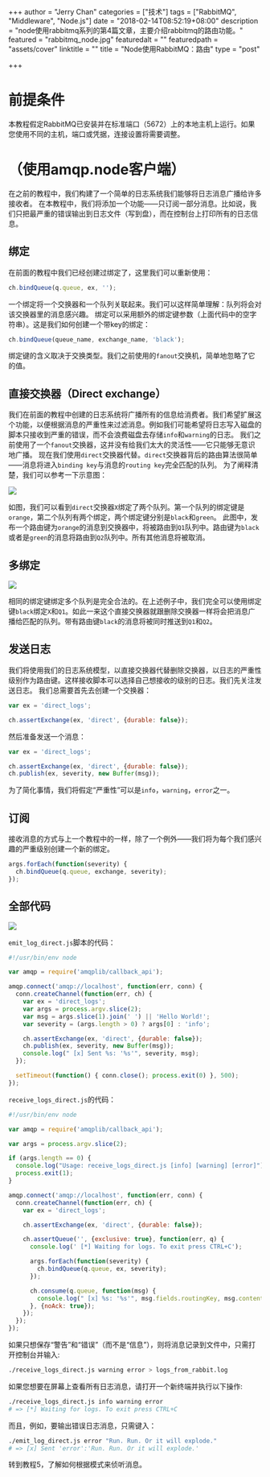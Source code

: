+++
author = "Jerry Chan"
categories = ["技术"]
tags = ["RabbitMQ", "Middleware", "Node.js"]
date = "2018-02-14T08:52:19+08:00"
description = "node使用rabbitmq系列的第4篇文章，主要介绍rabbitmq的路由功能。"
featured = "rabbitmq_node.jpg"
featuredalt = ""
featuredpath = "assets/cover"
linktitle = ""
title = "Node使用RabbitMQ：路由"
type = "post"

+++

# 前提条件

本教程假定RabbitMQ已安装并在标准端口（5672）上的本地主机上运行。如果您使用不同的主机，端口或凭据，连接设置将需要调整。

# （使用amqp.node客户端）

在之前的教程中，我们构建了一个简单的日志系统我们能够将日志消息广播给许多接收者。 在本教程中，我们将添加一个功能——只订阅一部分消息。比如说，我们只把最严重的错误输出到日志文件（写到盘），而在控制台上打印所有的日志信息。

## 绑定

在前面的教程中我们已经创建过绑定了，这里我们可以重新使用：

```js
ch.bindQueue(q.queue, ex, '');
```

一个绑定将一个交换器和一个队列关联起来。我们可以这样简单理解：队列将会对该交换器里的消息感兴趣。 绑定可以采用额外的绑定键参数（上面代码中的空字符串）。这是我们如何创建一个带key的绑定：

```js
ch.bindQueue(queue_name, exchange_name, 'black');
```

绑定键的含义取决于交换类型。我们之前使用的`fanout`交换机，简单地忽略了它的值。

## 直接交换器（Direct exchange）

我们在前面的教程中创建的日志系统将广播所有的信息给消费者。我们希望扩展这个功能，以便根据消息的严重性来过滤消息。例如我们可能希望将日志写入磁盘的脚本只接收到严重的错误，而不会浪费磁盘去存储`info`和`warning`的日志。 我们之前使用了一个`fanout`交换器，这并没有给我们太大的灵活性——它只能够无意识地广播。 现在我们使用`direct`交换器代替。`direct`交换器背后的路由算法很简单——消息将进入`binding key`与消息的`routing key`完全匹配的队列。 为了阐释清楚，我们可以参考一下示意图： 

![](/assets/blog/2018-02/direct-exchange.png) 

如图，我们可以看到`direct`交换器`X`绑定了两个队列。第一个队列的绑定键是`orange`，第二个队列有两个绑定，两个绑定键分别是`black`和`green`。 此图中，发布一个路由键为`orange`的消息到交换器中，将被路由到`Q1`队列中。路由键为`black`或者是`green`的消息将路由到`Q2`队列中。所有其他消息将被取消。

## 多绑定

![](/assets/blog/2018-02/direct-exchange-multiple.png) 

相同的绑定键绑定多个队列是完全合法的。在上述例子中，我们完全可以使用绑定键`black`绑定`X`和`Q1`。如此一来这个直接交换器就跟删除交换器一样将会把消息广播给匹配的队列。带有路由键`black`的消息将被同时推送到`Q1`和`Q2`。

## 发送日志

我们将使用我们的日志系统模型，以直接交换器代替删除交换器，以日志的严重性级别作为路由键。这样接收脚本可以选择自己想接收的级别的日志。我们先关注发送日志。 我们总需要首先去创建一个交换器：

```js
var ex = 'direct_logs';

ch.assertExchange(ex, 'direct', {durable: false});
```

然后准备发送一个消息：

```js
var ex = 'direct_logs';

ch.assertExchange(ex, 'direct', {durable: false});
ch.publish(ex, severity, new Buffer(msg));
```

为了简化事情，我们将假定“严重性”可以是`info`，`warning`，`error`之一。

## 订阅

接收消息的方式与上一个教程中的一样，除了一个例外——我们将为每个我们感兴趣的严重级别创建一个新的绑定。

```js
args.forEach(function(severity) {
  ch.bindQueue(q.queue, exchange, severity);
});
```

## 全部代码

![](/assets/blog/2018-02/python-four.png) 

`emit_log_direct.js`脚本的代码：

```js
#!/usr/bin/env node

var amqp = require('amqplib/callback_api');

amqp.connect('amqp://localhost', function(err, conn) {
  conn.createChannel(function(err, ch) {
    var ex = 'direct_logs';
    var args = process.argv.slice(2);
    var msg = args.slice(1).join(' ') || 'Hello World!';
    var severity = (args.length > 0) ? args[0] : 'info';

    ch.assertExchange(ex, 'direct', {durable: false});
    ch.publish(ex, severity, new Buffer(msg));
    console.log(" [x] Sent %s: '%s'", severity, msg);
  });

  setTimeout(function() { conn.close(); process.exit(0) }, 500);
});
```

`receive_logs_direct.js`的代码：

```js
#!/usr/bin/env node

var amqp = require('amqplib/callback_api');

var args = process.argv.slice(2);

if (args.length == 0) {
  console.log("Usage: receive_logs_direct.js [info] [warning] [error]");
  process.exit(1);
}

amqp.connect('amqp://localhost', function(err, conn) {
  conn.createChannel(function(err, ch) {
    var ex = 'direct_logs';

    ch.assertExchange(ex, 'direct', {durable: false});

    ch.assertQueue('', {exclusive: true}, function(err, q) {
      console.log(' [*] Waiting for logs. To exit press CTRL+C');

      args.forEach(function(severity) {
        ch.bindQueue(q.queue, ex, severity);
      });

      ch.consume(q.queue, function(msg) {
        console.log(" [x] %s: '%s'", msg.fields.routingKey, msg.content.toString());
      }, {noAck: true});
    });
  });
});
```

如果只想保存“警告”和“错误”（而不是“信息”），则将消息记录到文件中，只需打开控制台并输入:

```sh
./receive_logs_direct.js warning error > logs_from_rabbit.log
```

如果您想要在屏幕上查看所有日志消息，请打开一个新终端并执行以下操作:

```sh
./receive_logs_direct.js info warning error
# => [*] Waiting for logs. To exit press CTRL+C
```

而且，例如，要输出错误日志消息，只需键入：

```sh
./emit_log_direct.js error "Run. Run. Or it will explode."
# => [x] Sent 'error':'Run. Run. Or it will explode.'
```

转到教程5，了解如何根据模式来侦听消息。
